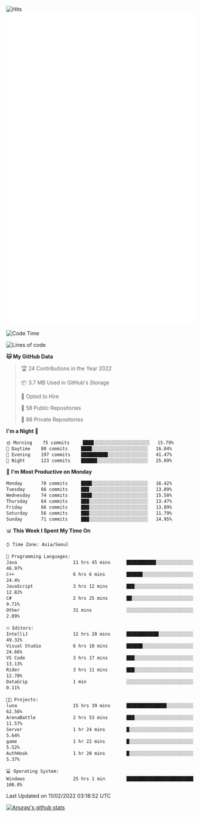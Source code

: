 ![Hits](https://hits.seeyoufarm.com/api/count/incr/badge.svg?url=https%3A%2F%2Fgithub.com%2Fkokose1234&count_bg=%2379C83D&title_bg=%23555555&icon=apple.svg&icon_color=%23E7E7E7&title=hits&edge_flat=false)
<br/>
![Metrics](https://github.com/kokose1234/kokose1234/blob/main/github-metrics.svg)

<!--START_SECTION:waka-->
![Code Time](http://img.shields.io/badge/Code%20Time-461%20hrs%2059%20mins-blue)

![Lines of code](https://img.shields.io/badge/From%20Hello%20World%20I%27ve%20Written-8%20Million%20lines%20of%20code-blue)

**🐱 My GitHub Data** 

> 🏆 24 Contributions in the Year 2022
 > 
> 📦 3.7 MB Used in GitHub's Storage 
 > 
> 💼 Opted to Hire
 > 
> 📜 58 Public Repositories 
 > 
> 🔑 88 Private Repositories  
 > 
**I'm a Night 🦉** 

```text
🌞 Morning    75 commits     ████░░░░░░░░░░░░░░░░░░░░░   15.79% 
🌆 Daytime    80 commits     ████░░░░░░░░░░░░░░░░░░░░░   16.84% 
🌃 Evening    197 commits    ██████████░░░░░░░░░░░░░░░   41.47% 
🌙 Night      123 commits    ██████░░░░░░░░░░░░░░░░░░░   25.89%

```
📅 **I'm Most Productive on Monday** 

```text
Monday       78 commits     ████░░░░░░░░░░░░░░░░░░░░░   16.42% 
Tuesday      66 commits     ███░░░░░░░░░░░░░░░░░░░░░░   13.89% 
Wednesday    74 commits     ████░░░░░░░░░░░░░░░░░░░░░   15.58% 
Thursday     64 commits     ███░░░░░░░░░░░░░░░░░░░░░░   13.47% 
Friday       66 commits     ███░░░░░░░░░░░░░░░░░░░░░░   13.89% 
Saturday     56 commits     ███░░░░░░░░░░░░░░░░░░░░░░   11.79% 
Sunday       71 commits     ███░░░░░░░░░░░░░░░░░░░░░░   14.95%

```


📊 **This Week I Spent My Time On** 

```text
⌚︎ Time Zone: Asia/Seoul

💬 Programming Languages: 
Java                     11 hrs 45 mins      ███████████░░░░░░░░░░░░░░   46.97% 
C++                      6 hrs 6 mins        ██████░░░░░░░░░░░░░░░░░░░   24.4% 
JavaScript               3 hrs 12 mins       ███░░░░░░░░░░░░░░░░░░░░░░   12.82% 
C#                       2 hrs 25 mins       ██░░░░░░░░░░░░░░░░░░░░░░░   9.71% 
Other                    31 mins             ░░░░░░░░░░░░░░░░░░░░░░░░░   2.09%

🔥 Editors: 
IntelliJ                 12 hrs 20 mins      ████████████░░░░░░░░░░░░░   49.32% 
Visual Studio            6 hrs 10 mins       ██████░░░░░░░░░░░░░░░░░░░   24.66% 
VS Code                  3 hrs 17 mins       ███░░░░░░░░░░░░░░░░░░░░░░   13.13% 
Rider                    3 hrs 11 mins       ███░░░░░░░░░░░░░░░░░░░░░░   12.78% 
DataGrip                 1 min               ░░░░░░░░░░░░░░░░░░░░░░░░░   0.11%

🐱‍💻 Projects: 
luna                     15 hrs 39 mins      ███████████████░░░░░░░░░░   62.56% 
ArenaBattle              2 hrs 53 mins       ███░░░░░░░░░░░░░░░░░░░░░░   11.57% 
Server                   1 hr 24 mins        █░░░░░░░░░░░░░░░░░░░░░░░░   5.64% 
game                     1 hr 22 mins        █░░░░░░░░░░░░░░░░░░░░░░░░   5.52% 
AuthHook                 1 hr 20 mins        █░░░░░░░░░░░░░░░░░░░░░░░░   5.37%

💻 Operating System: 
Windows                  25 hrs 1 min        █████████████████████████   100.0%

```


 Last Updated on 11/02/2022 03:18:52 UTC
<!--END_SECTION:waka-->

[![Anurag's github stats](https://github-readme-stats.vercel.app/api?username=kokose1234&theme=dracula)](https://github.com/anuraghazra/github-readme-stats)



	
